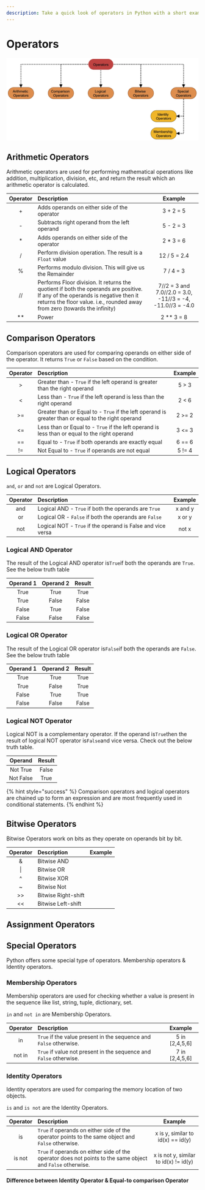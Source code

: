 ```yaml
---
description: Take a quick look of operators in Python with a short example.
---
```


# Operators

![Different operators supported by Python](.gitbook/assets/operators.png)

## Arithmetic Operators

Arithmetic operators are used for performing mathematical operations like addition, multiplication, division, etc, and return the result which an arithmetic operator is calculated.

| Operator |                                                     Description | Example |
| :---: | :--- | :---: |
| + | Adds operands on either side of the operator | 3 + 2 = 5 |
| - | Subtracts right operand from the left operand | 5 - 2 = 3 |
| \* | Adds operands on either side of the operator | 2 \* 3 = 6 |
| / | Perform division operation. The result is a `Float` value | 12 / 5 = 2.4 |
| % | Performs modulo division. This will give us the Remainder | 7 / 4 = 3 |
| // | Performs Floor division. It returns the quotient if both the operands are positive.  If any of the operands is negative then it returns the floor value. i.e., rounded away from zero \(towards the infinity\) | 7//2 = 3 and 7.0//2.0 = 3.0, -11//3 = -4, -11.0//3 = -4.0 |
| \*\* | Power | 2 \*\* 3 = 8 |

## Comparison Operators

Comparison operators are used for comparing operands on either side of the operator. It returns `True` or `False` based on the condition.

| Operator |                                                        Description | Example |
| :---: | :--- | :---: |
| &gt; | Greater than - `True` if the left operand is greater than the right operand | 5 &gt; 3 |
| &lt; | Less than - `True` if the left operand is less than the right operand | 2 &lt; 6 |
| &gt;= | Greater than or Equal to - `True` if the left operand is greater than or equal to the right operand | 2 &gt;= 2 |
| &lt;= | Less than or Equal to - `True`  if the left operand is less than or equal to the right operand |  3 &lt;= 3 |
| == | Equal to - `True` if  both operands are exactly equal  |  6 == 6 |
| != | Not Equal to - `True` if operands are not equal | 5 != 4 |

## Logical Operators

`and`, `or` and `not` are Logical Operators.

| Operator |                                                       Description | Example |
| :---: | :--- | :---: |
| and | Logical AND - `True` if both the operands are `True` | x and y |
| or | Logical OR - `False` if both the operands are `False` | x or y |
| not | Logical NOT - `True` if the operand is False and vice versa | not x |

### Logical AND Operator

The result of the Logical AND operator is`True`if both the operands are `True`. See the below truth table

| Operand 1 | Operand 2 | Result |
| :---: | :---: | :---: |
| True | True | True |
| True | False | False |
| False | True | False |
| False | False | False |

### Logical OR Operator

The result of the Logical OR operator is`False`if both the operands are `False`. See the below truth table

| Operand 1 | Operand 2 | Result |
| :---: | :---: | :---: |
| True | True | True |
| True | False | True |
| False | True | True |
| False | False | False |

### Logical NOT Operator

Logical NOT is a complementary operator. If the operand is`True`then the result of logical NOT operator is`False`and vice versa. Check out the below truth table.

| Operand | Result |
| :---: | :---: |
| Not True | False |
| Not False | True |

{% hint style="success" %}
Comparison operators and logical operators are chained up to form an expression and are most frequently used in conditional statements. 
{% endhint %}

## Bitwise Operators

Bitwise Operators work on bits as they operate on operands bit by bit.

| Operator | Description | Example |
| :---: | :--- | :---: |
| & | Bitwise AND  |  |
| \| | Bitwise OR |  |
| ^ | Bitwise XOR |  |
| ~ | Bitwise Not |  |
| &gt;&gt; | Bitwise Right-shift |  |
| &lt;&lt; | Bitwise Left-shift |  |

## Assignment Operators

## Special Operators

Python offers some special type of operators. Membership operators & Identity operators.

### Membership Operators

Membership operators are used for checking whether a value is present in the sequence like list, string, tuple, dictionary, set.

 `in` and `not in` are Membership Operators.

| Operator |                                                        Description | Example |
| :---: | :--- | :---: |
| in  | `True` if the value present in the sequence and `False` otherwise. | 5 in \[2,4,5,6\] |
| not in  | `True` if value not present in the sequence and `False` otherwise. | 7 in \[2,4,5,6\] |

### Identity Operators

Identity operators are used for comparing the memory location of two objects.

`is` and `is not` are the Identity Operators.

| Operator |                                                      Description | Example |
| :---: | :--- | :---: |
| is | `True` if operands on either side of the operator points to the same object and `False` otherwise. | x is y, similar to id\(x\) == id\(y\) |
| is not  | `True` if operands on either side of the operator does not points to the same object and `False` otherwise. | x is not y, similar to id\(x\) != id\(y\) |

#### Difference between Identity Operator & Equal-to comparison Operator









